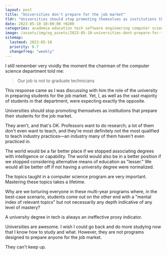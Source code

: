```yaml
---
layout: post
title: "Universities don't prepare for the job market"
tldr: "Universities should stop promoting themselves as institutions that prepare their students for the job market. They aren't."
date: 2023-05-10 10:00:00 +0200
categories: academia education tech software engineering computer science
image: /assets/img/og_assets/2023-05-10-universities-dont-prepare-for-the-job.png
sitemap:
  lastmod: 2023-05-10
  priority: 0.7
  changefreq: "weekly"
---
```


I still remember very vividly the moment the chairman of the computer science department told me:

> Our job is not to graduate technicians

This response came as I was discussing with him the role of the university in preparing students for the job market. Yet, I, as well as the vast majority of students in that department, were expecting exactly the opposite.

Universities should stop promoting themselves as institutions that prepare their students for the job market.

They aren't, and that's OK. Professors want to do research; a lot of them don't even want to teach, and they're most definitely not the most qualified to teach industry practices—an industry many of them haven't even practiced in.

The world would be a far better place if we stopped associating degrees with intelligence or capability. The world would also be in a better position if we stopped considering alternative means of education as "lesser." We would all be better off if not having a university degree were normalized.

The topics taught in a computer science program are very important. Mastering these topics takes a lifetime.

Why are we torturing everyone in these multi-year programs where, in the best-case scenario, students come out on the other end with a "mental index of relevant topics" but not necessarily any depth indicative of any level of mastery?

A university degree in tech is always an ineffective proxy indicator.

Universities are awesome. I wish I could go back and do more studying now that I know how to study and what. However, they are not programs designed to prepare anyone for the job market.

They can't keep up.